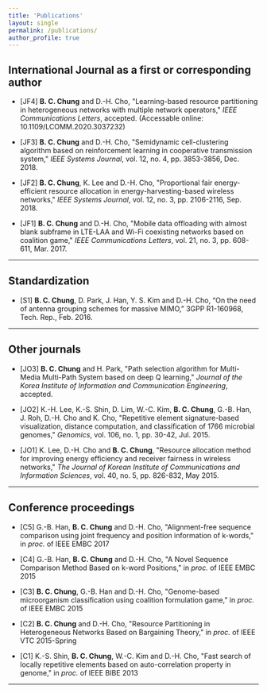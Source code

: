 ```yaml
---
title: 'Publications'
layout: single
permalink: /publications/
author_profile: true
---
```


## International Journal as a first or corresponding author

- [JF4] **B. C. Chung** and D.-H. Cho, "Learning-based resource partitioning in heterogeneous networks with multiple network operators," *IEEE Communications Letters*, accepted. (Accessable online: 10.1109/LCOMM.2020.3037232)

- [JF3] **B. C. Chung** and D.-H. Cho, "Semidynamic cell-clustering algorithm based on reinforcement learning in cooperative transmission system," *IEEE Systems Journal*, vol. 12, no. 4, pp. 3853-3856, Dec. 2018.

- [JF2] **B. C. Chung**, K. Lee and D.-H. Cho, "Proportional fair energy-efficient resource allocation in energy-harvesting-based wireless networks," *IEEE Systems Journal*, vol. 12, no. 3, pp. 2106-2116, Sep. 2018.

- [JF1] **B. C. Chung** and D.-H. Cho, "Mobile data offloading with almost blank subframe in LTE-LAA and Wi-Fi coexisting networks based on coalition game," *IEEE Communications Letters*, vol. 21, no. 3, pp. 608-611, Mar. 2017.

---

## Standardization

- [S1] **B. C. Chung**, D. Park, J. Han, Y. S. Kim and D.-H. Cho, “On the need of antenna grouping schemes for massive MIMO,” 3GPP R1-160968, Tech. Rep., Feb. 2016.

---


## Other journals

- [JO3] **B. C. Chung** and H. Park, "Path selection algorithm for Multi-Media Multi-Path System based on deep Q learning," *Journal of the Korea Institute of Information and Communication Engineering*, accepted.

- [JO2] K.-H. Lee, K.-S. Shin, D. Lim, W.-C. Kim, **B. C. Chung**, G.-B. Han, J. Roh, D.-H. Cho and K. Cho, "Repetitive element signature-based visualization, distance computation, and classification of 1766 microbial genomes," *Genomics*, vol. 106, no. 1, pp. 30-42, Jul. 2015.

- [JO1] K. Lee, D.-H. Cho and **B. C. Chung**, "Resource allocation method for improving energy efficiency and receiver fairness in wireless networks," *The Journal of Korean Institute of Communications and Information Sciences*, vol. 40, no. 5, pp. 826-832, May 2015.

---


## Conference proceedings

- [C5] G.-B. Han, **B. C. Chung** and D.-H. Cho, "Alignment-free sequence comparison using joint frequency and position information of k-words," in *proc.* of IEEE EMBC 2017

- [C4] G.-B. Han, **B. C. Chung** and D.-H. Cho, "A Novel Sequence Comparison Method Based on k-word Positions," in *proc.* of IEEE EMBC 2015

- [C3] **B. C. Chung**, G.-B. Han and D.-H. Cho, "Genome-based microorganism classification using coalition formulation game," in *proc.* of IEEE EMBC 2015

- [C2] **B. C. Chung** and D.-H. Cho, "Resource Partitioning in Heterogeneous Networks Based on Bargaining Theory," in *proc.* of IEEE VTC 2015-Spring

- [C1] K.-S. Shin, **B. C. Chung**, W.-C. Kim and D.-H. Cho, "Fast search of locally repetitive elements based on auto-correlation property in genome," in *proc.* of IEEE BIBE 2013

---

